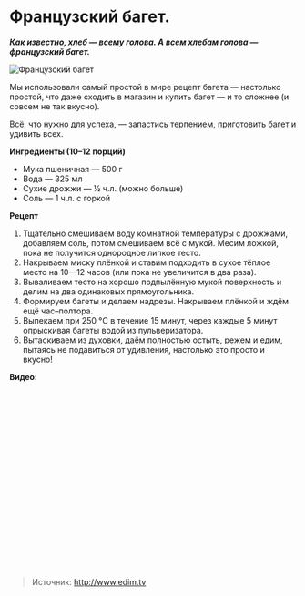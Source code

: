 # Французский багет.
_**Как известно, хлеб — всему голова. А всем хлебам голова — французский багет.**_

![Французский багет](/images/Kulinar/Bread/baget_franciya.jpg 'Французский багет')

Мы использовали самый простой в мире рецепт багета — настолько простой, что даже сходить в магазин и купить багет — и то сложнее (и совсем не так вкусно).

Всё, что нужно для успеха, — запастись терпением, приготовить багет и удивить всех.

**Ингредиенты (10–12 порций)**

- Мука пшеничная — 500 г
- Вода — 325 мл
- Сухие дрожжи — ½ ч.л. (можно больше)
- Соль — 1 ч.л. с горкой

**Рецепт**

1. Тщательно смешиваем воду комнатной температуры с дрожжами, добавляем соль, потом смешиваем всё с мукой. Месим ложкой, пока не получится однородное липкое тесто.
2. Накрываем миску плёнкой и ставим подходить в сухое тёплое место на 10—12 часов (или пока не увеличится в два раза).
3. Вываливаем тесто на хорошо подпылённую мукой поверхность и делим на два одинаковых прямоугольника.
4. Формируем багеты и делаем надрезы. Накрываем плёнкой и ждём ещё час–полтора.
5. Выпекаем при 250 °C в течение 15 минут, через каждые 5 минут опрыскивая багеты водой из пульверизатора.
6. Вытаскиваем из духовки, даём полностью остыть, режем и едим, пытаясь не подавиться от удивления, настолько это просто и вкусно!

**Видео:**

<div class="youtube" id="Y4UX67vdQDA" style="width: 560px; height: 315px;"></div>

> Источник: http://www.edim.tv

